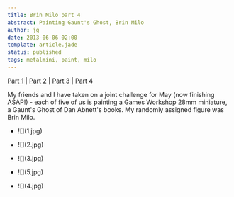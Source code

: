 ```yaml
---
title: Brin Milo part 4
abstract: Painting Gaunt's Ghost, Brin Milo
author: jg
date: 2013-06-06 02:00
template: article.jade
status: published
tags: metalmini, paint, milo
---
```

[Part 1](../brin-milo-1/) | [Part 2](../brin-milo-2/) |  [Part 3](../brin-milo-3/) |  [Part 4](../brin-milo-3/)

My friends and I have taken on a joint challenge for May (now finishing ASAP!) - each of five of us is painting a Games Workshop 28mm miniature, a Gaunt's Ghost of Dan Abnett's books. My randomly assigned figure was Brin Milo.

<span class="more"></span>

<ul class="small-block-grid-1 large-block-grid-4">
	<li>![](1.jpg)
		<blockquote></blockquote>
	</li>
	<li>![](2.jpg)
		<blockquote></blockquote>
	</li>
	<li>![](3.jpg)
		<blockquote></blockquote>
	</li>
	<li>![](5.jpg)
		<blockquote></blockquote>
	</li>
</ul>

<ul class="small-block-grid-1 large-block-grid-2">
	<li>![](4.jpg)
		<blockquote></blockquote>
	</li>
</ul>

